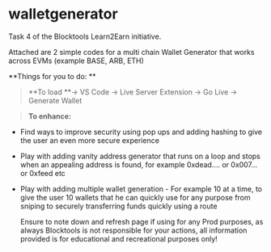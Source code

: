 # walletgenerator
Task 4 of the Blocktools Learn2Earn initiative. 

Attached are 2 simple codes for a multi chain Wallet Generator that works across EVMs (example BASE, ARB, ETH) 

**Things for you to do: **

> **To load **-> VS Code -> Live Server Extension -> Go Live -> Generate Wallet

> **To enhance:**

- Find ways to improve security using pop ups and adding hashing to give the user an even more secure experience
  
- Play with adding vanity address generator that runs on a loop and stops when an appealing address is found, for example 0xdead.... or 0x007... or 0xfeed etc

- Play with adding multiple wallet generation - For example 10 at a time, to give the user 10 wallets that he can quickly use for any purpose from sniping to securely transferring funds quickly using a route

  Ensure to note down and refresh page if using for any Prod purposes, as always Blocktools is not responsible for your actions, all information provided is for educational and recreational purposes only!

